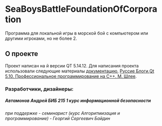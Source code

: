 # SeaBoysBattleFoundationOfCorporation
Программа для локальной игры в морской бой с компьютером или другими игроками, но не более 2.



## О проекте

Проект написан на й версии QT 5.14.12. Для написания проекта использовали следующие материалы [документацию](https://doc.qt.io/qt-5/gettingstarted.html),
[Руссие Блоги](https://russianblogs.com/article/9448531598/),[Qt 5.10. Профессиональное программирование на С++. М. Шлее](https://codernet.ru/books/c_plus/professionalnoe_programmirovanie_na_c_m_shlee/).

### Разработчики, дизайнеры:
##### Автамонов Андрей БИБ 215 1 курс информационной безопасности
###### при поддержке - семинарист (курс Алгоритмизация и программирование) - Георгий Сергеевич Байдин
